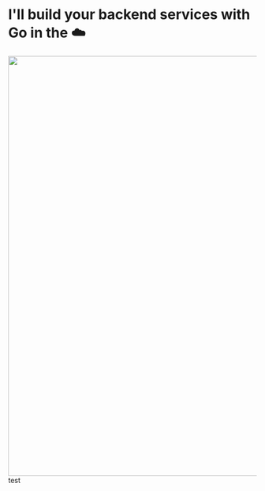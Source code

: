 # I'll build your backend services with Go in the ☁️ 

<img src="https://user-images.githubusercontent.com/349328/87306827-e4660680-c518-11ea-9135-2a598a128eac.jpg" width=850/>
test

